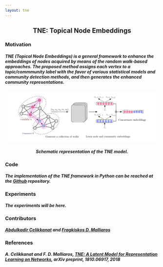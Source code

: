 ```yaml
---
layout: tne
---
```

## <center>TNE: Topical Node Embeddings</center>
### Motivation
##### *TNE (Topical Node Embeddings)* is a general framework to enhance the embeddings of nodes acquired by means of the random walk-based approaches. The proposed method assigns each vertex to a topic/commmunity label with the favor of various statistical models and community detection methods, and then generates the enhanced community representations.

![Image](/assets/complete.jpg)
##### *<center> Schematic representation of the TNE model. </center>*




### Code
##### The implementation of the *TNE* framework in Python can be reached at the [Github](https://github.com/abdcelikkanat/TNE) repository.

### Experiments
##### The experiments will be here.

### Contributors
##### [Abdulkadir Çelikkanat](http://abdcelikkanat.github.io/) and [Fragkiskos D. Malliaros](http://fragkiskos.me)

### References
##### A. Celikkanat and F. D. Malliaros, [TNE: A Latent Model for Representation Learning on Networks](https://arxiv.org/abs/1810.06917), *arXiv preprint*, *1810.06917*, 2018
